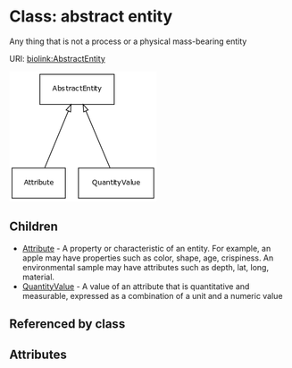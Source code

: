 
# Class: abstract entity


Any thing that is not a process or a physical mass-bearing entity

URI: [biolink:AbstractEntity](https://w3id.org/biolink/vocab/AbstractEntity)

![img](images/AbstractEntity.png)

## Children

 * [Attribute](Attribute.md) - A property or characteristic of an entity. For example, an apple may have properties such as color, shape, age, crispiness. An environmental sample may have attributes such as depth, lat, long, material.
 * [QuantityValue](QuantityValue.md) - A value of an attribute that is quantitative and measurable, expressed as a combination of a unit and a numeric value

## Referenced by class


## Attributes


